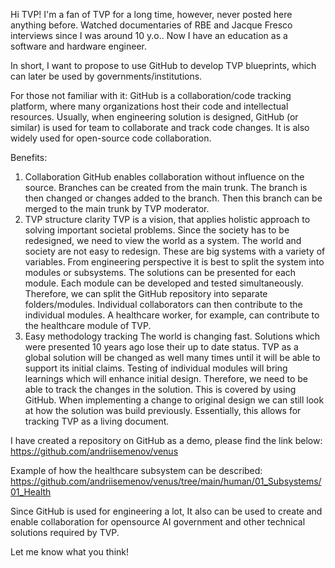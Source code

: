 Hi TVP! 
I'm a fan of TVP for a long time, however, never posted here anything before. Watched documentaries of RBE and Jacque Fresco interviews since I was around 10 y.o.. Now I have an education as a software and hardware engineer. 

In short, I want to propose to use GitHub to develop TVP blueprints, which can later be used by governments/institutions. 

For those not familiar with it: GitHub is a collaboration/code tracking platform, where many organizations host their code and intellectual resources. Usually, when engineering solution is designed, GitHub (or similar) is used for team to collaborate and track code changes. It is also widely used for open-source code collaboration.

Benefits: 
1. Collaboration 
    GitHub enables collaboration without influence on the source. Branches can be created from the main trunk. The branch is then changed or changes added to the branch. Then this branch can be merged to the main trunk by TVP moderator.
2. TVP structure clarity
    TVP is a vision, that applies holistic approach to solving important societal problems. Since the society has to be redesigned, we need to view the world as a system. The world and society are not easy to redesign. These are big systems with a variety of variables. From engineering perspective it is best to split the system into modules or subsystems. The solutions can be presented for each module. Each module can be developed and tested simultaneously. Therefore, we can split the GitHub repository into separate folders/modules. Individual collaborators can then contribute to the individual modules. A healthcare worker, for example, can contribute to the healthcare module of TVP.
3. Easy methodology tracking
    The world is changing fast. Solutions which were presented 10 years ago lose their up to date status. TVP as a global solution will be changed as well many times until it will be able to support its initial claims. Testing of individual modules will bring learnings which will enhance initial design. Therefore, we need to be able to track the changes in the solution. This is covered by using GitHub. When implementing a change to original design we can still look at how the solution was build previously. Essentially, this allows for tracking TVP as a living document.

I have created a repository on GitHub as a demo, please find the link below:
https://github.com/andriisemenov/venus

Example of how the healthcare subsystem can be described:
https://github.com/andriisemenov/venus/tree/main/human/01_Subsystems/01_Health


Since GitHub is used for engineering a lot, It also can be used to create and enable collaboration for opensource AI government and other technical solutions required by TVP.


Let me know what you think!
